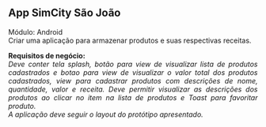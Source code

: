 ## App SimCity São João

Módulo: Android</br>Criar uma aplicação para armazenar produtos e suas respectivas receitas.</br>

<div align="justify">
<b>Requisitos de negócio:</b><i><br>Deve conter tela splash, botão para view de visualizar lista de 
  produtos cadastrados e botao para view de visualizar o valor total dos produtos cadastrados, view 
  para cadastrar produtos com descrições de nome, quantidade, valor e receita. 
  Deve permitir visualizar as descrições dos produtos ao clicar no item na lista de produtos e Toast 
  para favoritar produto.</br>
  A aplicação deve seguir o layout do protótipo apresentado.</i>
</div>
